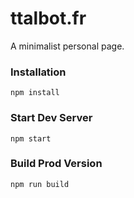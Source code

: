 # ttalbot.fr

A minimalist personal page.


### Installation

```
npm install
```

### Start Dev Server

```
npm start
```

### Build Prod Version

```
npm run build
```